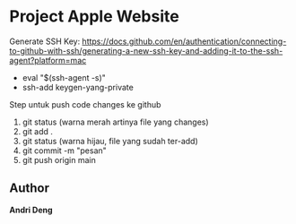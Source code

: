 <h1>Project Apple Website</h1>

Generate SSH Key: https://docs.github.com/en/authentication/connecting-to-github-with-ssh/generating-a-new-ssh-key-and-adding-it-to-the-ssh-agent?platform=mac

<ul>
    <li>eval "$(ssh-agent -s)"</li>
    <li>ssh-add keygen-yang-private</li>
</ul>

<p>Step untuk push code changes ke github</p>
<ol>
    <li>git status (warna merah artinya file yang changes)</li>
    <li>git add .</li>
    <li>git status (warna hijau, file yang sudah ter-add)</li>
    <li>git commit -m "pesan"</li>
    <li>git push origin main</li>
</ol>

<h2>Author</h2>
<p><b>Andri Deng</b></p>